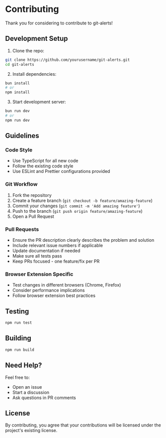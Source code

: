 # Contributing

Thank you for considering to contribute to git-alerts!

## Development Setup

1. Clone the repo:

```sh
git clone https://github.com/yourusername/git-alerts.git
cd git-alerts
```

2. Install dependencies:

```sh
bun install
# or
npm install
```

3. Start development server:

```sh
bun run dev
# or
npm run dev
```

## Guidelines

### Code Style

- Use TypeScript for all new code
- Follow the existing code style
- Use ESLint and Prettier configurations provided

### Git Workflow

1. Fork the repository
2. Create a feature branch (`git checkout -b feature/amazing-feature`)
3. Commit your changes (`git commit -m 'Add amazing feature'`)
4. Push to the branch (`git push origin feature/amazing-feature`)
5. Open a Pull Request

### Pull Requests

- Ensure the PR description clearly describes the problem and solution
- Include relevant issue numbers if applicable
- Update documentation if needed
- Make sure all tests pass
- Keep PRs focused - one feature/fix per PR

### Browser Extension Specific

- Test changes in different browsers (Chrome, Firefox)
- Consider performance implications
- Follow browser extension best practices

## Testing

```sh
npm run test
```

## Building

```sh
npm run build
```

## Need Help?

Feel free to:

- Open an issue
- Start a discussion
- Ask questions in PR comments

## License

By contributing, you agree that your contributions will be licensed under the project's existing license.
